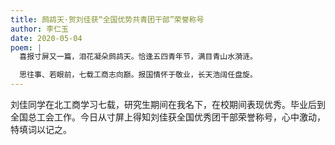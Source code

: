 ```yaml
---
title: 鹧鸪天·贺刘佳获“全国优势共青团干部”荣誉称号
author: 李仁玉
date: 2020-05-04
poem: |
  喜报寸屏又一篇，泪花凝朵鹧鸪天。恰逢五四青年节，满目青山水漪涟。

  思往事、若眼前，七载工商志向巅。报国情怀于敬业，长天浩阔任盘旋。
---
```


刘佳同学在北工商学习七载，研究生期间在我名下，在校期间表现优秀。毕业后到全国总工会工作。今日从寸屏上得知刘佳获全国优秀团干部荣誉称号，心中激动，特填词以记之。
